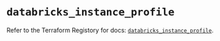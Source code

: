 # `databricks_instance_profile`

Refer to the Terraform Registory for docs: [`databricks_instance_profile`](https://registry.terraform.io/providers/databricks/databricks/1.30.0/docs/resources/instance_profile).
